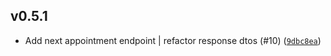 ## v0.5.1

- Add next appointment endpoint | refactor response dtos (#10) ([`9dbc8ea`](https://github.com/https://github.com/Belo-RenaruX/crp-ts-server/commit/9dbc8ea))

